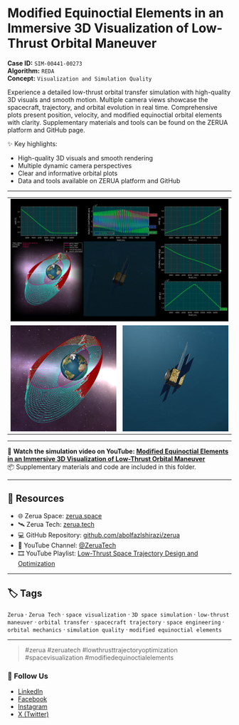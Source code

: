 # Modified Equinoctial Elements in an Immersive 3D Visualization of Low-Thrust Orbital Maneuver

**Case ID:** `SIM-00441-00273`  
**Algorithm:** `REDA`  
**Concept:** `Visualization and Simulation Quality`  

Experience a detailed low-thrust orbital transfer simulation with high-quality 3D visuals and smooth motion. Multiple camera views showcase the spacecraft, trajectory, and orbital evolution in real time. Comprehensive plots present position, velocity, and modified equinoctial orbital elements with clarity. Supplementary materials and tools can be found on the ZERUA platform and GitHub page.

✨ Key highlights:
- High-quality 3D visuals and smooth rendering  
- Multiple dynamic camera perspectives  
- Clear and informative orbital plots  
- Data and tools available on ZERUA platform and GitHub  

---

<table width="100%" border="0" cellspacing="0" cellpadding="0"><tr><td colspan="2" width="100%"><img src="./prev_sim.jpg" with="100%"></td></tr><tr><td width="50%"><img src="./prev_orb.jpg" with="100%"></td><td width="50%"><img src="./prev_sat.jpg" with="100%"></td></tr></table>

---

🎥 **Watch the simulation video on YouTube: [Modified Equinoctial Elements in an Immersive 3D Visualization of Low-Thrust Orbital Maneuver](https://www.youtube.com/watch?v=)**  
📦 Supplementary materials and code are included in this folder.

---

## 🔗 Resources
- 🌐 Zerua Space: [zerua.space](https://www.zerua.space)  
- 🛰 Zerua Tech: [zerua.tech](https://www.zerua.tech)  
- 💻 GitHub Repository: [github.com/abolfazlshirazi/zerua](https://github.com/abolfazlshirazi/zerua)  
- 🎥 YouTube Channel: [@ZeruaTech](https://www.youtube.com/@ZeruaTech)  
- 🎞 YouTube Playlist: [Low-Thrust Space Trajectory Design and Optimization](https://www.youtube.com/playlist?list=PLJMfURpxHVVkWjTQBiavZLb4bVetN_96z)  

---

## 🏷 Tags
`Zerua` · `Zerua Tech` · `space visualization` · `3D space simulation` · `low-thrust maneuver` · `orbital transfer` · `spacecraft trajectory` · `space engineering` · `orbital mechanics` · `simulation quality` · `modified equinoctial elements`

---

> #zerua #zeruatech #lowthrusttrajectoryoptimization #spacevisualization #modifiedequinoctialelements

### 📱 Follow Us
- [LinkedIn](https://www.linkedin.com/company/zeruatech)  
- [Facebook](https://www.facebook.com/zeruatech/)  
- [Instagram](https://www.instagram.com/zeruatech)  
- [X (Twitter)](https://www.twitter.com/zeruatech)  
